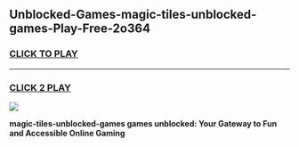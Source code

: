 
## Unblocked-Games-magic-tiles-unblocked-games-Play-Free-2o364
<h3>
<a href="https://premium76.site?title=magic-tiles-unblocked-games&ref=15A">CLICK TO PLAY</a></h3>
<hr>

<h3>
<a href="https://premium76.site?title=magic-tiles-unblocked-games&ref=15A">CLICK 2 PLAY</a>
  
</h3>

<a href="https://premium76.site?title=magic-tiles-unblocked-games&ref=15A"><img src="https://clearcache.store/games.png"></a>


**magic-tiles-unblocked-games games unblocked: Your Gateway to Fun and Accessible Online Gaming**

